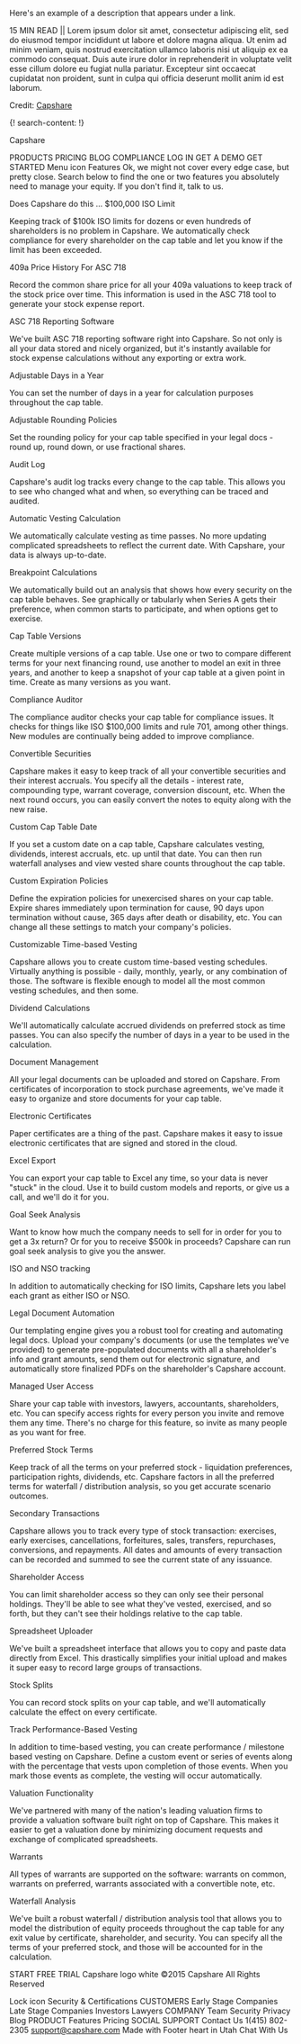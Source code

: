 Here's an example of a description that appears under a link.

15 MIN READ || Lorem ipsum dolor sit amet, consectetur adipiscing elit, sed do eiusmod tempor incididunt ut labore et dolore magna aliqua. Ut enim ad minim veniam, quis nostrud exercitation ullamco laboris nisi ut aliquip ex ea commodo consequat. Duis aute irure dolor in reprehenderit in voluptate velit esse cillum dolore eu fugiat nulla pariatur. Excepteur sint occaecat cupidatat non proident, sunt in culpa qui officia deserunt mollit anim id est laborum.

Credit: [Capshare](https://www.capshare.com/)

{! search-content: !}

Capshare

PRODUCTS
PRICING
BLOG
COMPLIANCE
LOG IN
GET A DEMO
GET STARTED
Menu icon
Features
Ok, we might not cover every edge case, but pretty close. Search below to find the one or two features you absolutely need to manage your equity. If you don't find it, talk to us.

 Does Capshare do this ...
$100,000 ISO Limit

Keeping track of $100k ISO limits for dozens or even hundreds of shareholders is no problem in Capshare. We automatically check compliance for every shareholder on the cap table and let you know if the limit has been exceeded.

409a Price History For ASC 718

Record the common share price for all your 409a valuations to keep track of the stock price over time. This information is used in the ASC 718 tool to generate your stock expense report.

ASC 718 Reporting Software

We've built ASC 718 reporting software right into Capshare. So not only is all your data stored and nicely organized, but it's instantly available for stock expense calculations without any exporting or extra work.

Adjustable Days in a Year

You can set the number of days in a year for calculation purposes throughout the cap table.

Adjustable Rounding Policies

Set the rounding policy for your cap table specified in your legal docs - round up, round down, or use fractional shares.

Audit Log

Capshare's audit log tracks every change to the cap table. This allows you to see who changed what and when, so everything can be traced and audited.

Automatic Vesting Calculation

We automatically calculate vesting as time passes. No more updating complicated spreadsheets to reflect the current date. With Capshare, your data is always up-to-date.

Breakpoint Calculations

We automatically build out an analysis that shows how every security on the cap table behaves. See graphically or tabularly when Series A gets their preference, when common starts to participate, and when options get to exercise.

Cap Table Versions

Create multiple versions of a cap table. Use one or two to compare different terms for your next financing round, use another to model an exit in three years, and another to keep a snapshot of your cap table at a given point in time. Create as many versions as you want.

Compliance Auditor

The compliance auditor checks your cap table for compliance issues. It checks for things like ISO $100,000 limits and rule 701, among other things. New modules are continually being added to improve compliance.

Convertible Securities

Capshare makes it easy to keep track of all your convertible securities and their interest accruals. You specify all the details - interest rate, compounding type, warrant coverage, conversion discount, etc. When the next round occurs, you can easily convert the notes to equity along with the new raise.

Custom Cap Table Date

If you set a custom date on a cap table, Capshare calculates vesting, dividends, interest accruals, etc. up until that date. You can then run waterfall analyses and view vested share counts throughout the cap table.

Custom Expiration Policies

Define the expiration policies for unexercised shares on your cap table. Expire shares immediately upon termination for cause, 90 days upon termination without cause, 365 days after death or disability, etc. You can change all these settings to match your company's policies.

Customizable Time-based Vesting

Capshare allows you to create custom time-based vesting schedules. Virtually anything is possible - daily, monthly, yearly, or any combination of those. The software is flexible enough to model all the most common vesting schedules, and then some.

Dividend Calculations

We'll automatically calculate accrued dividends on preferred stock as time passes. You can also specify the number of days in a year to be used in the calculation.

Document Management

All your legal documents can be uploaded and stored on Capshare. From certificates of incorporation to stock purchase agreements, we've made it easy to organize and store documents for your cap table.

Electronic Certificates

Paper certificates are a thing of the past. Capshare makes it easy to issue electronic certificates that are signed and stored in the cloud.

Excel Export

You can export your cap table to Excel any time, so your data is never "stuck" in the cloud. Use it to build custom models and reports, or give us a call, and we'll do it for you.

Goal Seek Analysis

Want to know how much the company needs to sell for in order for you to get a 3x return? Or for you to receive $500k in proceeds? Capshare can run goal seek analysis to give you the answer.

ISO and NSO tracking

In addition to automatically checking for ISO limits, Capshare lets you label each grant as either ISO or NSO.

Legal Document Automation

Our templating engine gives you a robust tool for creating and automating legal docs. Upload your company's documents (or use the templates we've provided) to generate pre-populated documents with all a shareholder's info and grant amounts, send them out for electronic signature, and automatically store finalized PDFs on the shareholder's Capshare account.

Managed User Access

Share your cap table with investors, lawyers, accountants, shareholders, etc. You can specify access rights for every person you invite and remove them any time. There's no charge for this feature, so invite as many people as you want for free.

Preferred Stock Terms

Keep track of all the terms on your preferred stock - liquidation preferences, participation rights, dividends, etc. Capshare factors in all the preferred terms for waterfall / distribution analysis, so you get accurate scenario outcomes.

Secondary Transactions

Capshare allows you to track every type of stock transaction: exercises, early exercises, cancellations, forfeitures, sales, transfers, repurchases, conversions, and repayments. All dates and amounts of every transaction can be recorded and summed to see the current state of any issuance.

Shareholder Access

You can limit shareholder access so they can only see their personal holdings. They'll be able to see what they've vested, exercised, and so forth, but they can't see their holdings relative to the cap table.

Spreadsheet Uploader

We've built a spreadsheet interface that allows you to copy and paste data directly from Excel. This drastically simplifies your initial upload and makes it super easy to record large groups of transactions.

Stock Splits

You can record stock splits on your cap table, and we'll automatically calculate the effect on every certificate.

Track Performance-Based Vesting

In addition to time-based vesting, you can create performance / milestone based vesting on Capshare. Define a custom event or series of events along with the percentage that vests upon completion of those events. When you mark those events as complete, the vesting will occur automatically.

Valuation Functionality

We've partnered with many of the nation's leading valuation firms to provide a valuation software built right on top of Capshare. This makes it easier to get a valuation done by minimizing document requests and exchange of complicated spreadsheets.

Warrants

All types of warrants are supported on the software: warrants on common, warrants on preferred, warrants associated with a convertible note, etc.

Waterfall Analysis

We've built a robust waterfall / distribution analysis tool that allows you to model the distribution of equity proceeds throughout the cap table for any exit value by certificate, shareholder, and security. You can specify all the terms of your preferred stock, and those will be accounted for in the calculation.

START FREE TRIAL 
Capshare logo white
©2015 Capshare 
All Rights Reserved

Lock icon Security & Certifications
CUSTOMERS
Early Stage Companies
Late Stage Companies
Investors
Lawyers
COMPANY
Team
Security
Privacy
Blog
PRODUCT
Features
Pricing
SOCIAL
SUPPORT
Contact Us
1(415) 802-2305
support@capshare.com
Made with Footer heart in Utah
Chat With Us
